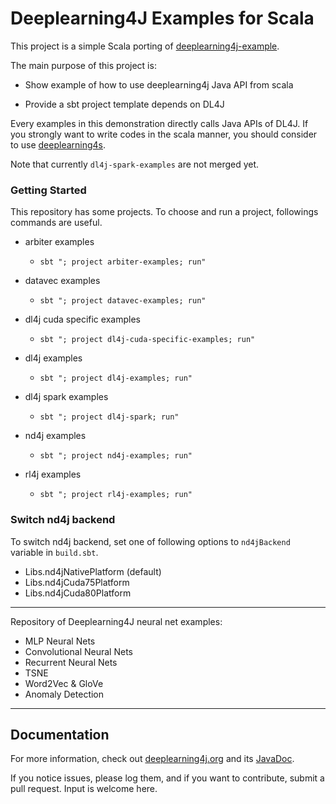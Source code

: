 Deeplearning4J Examples for Scala
=========================

 This project is a simple Scala porting of [deeplearning4j-example](https://github.com/deeplearning4j/dl4j-examples).

The main purpose of this project is:

* Show example of how to use deeplearning4j Java API from scala

* Provide a sbt project template depends on DL4J

 Every examples in this demonstration directly calls Java APIs of DL4J.
If you strongly want to write codes in the scala manner,
you should consider to use [deeplearning4s](https://github.com/deeplearning4j/deeplearning4s).

 Note that currently `dl4j-spark-examples` are not merged yet.

### Getting Started

 This repository has some projects.
To choose and run a project, followings commands are useful.

* arbiter examples
  * `sbt "; project arbiter-examples; run"`

* datavec examples
  * `sbt "; project datavec-examples; run"`

* dl4j cuda specific examples
  * `sbt "; project dl4j-cuda-specific-examples; run"`

* dl4j examples
  * `sbt "; project dl4j-examples; run"`

* dl4j spark examples
  * `sbt "; project dl4j-spark; run"`

* nd4j examples
  * `sbt "; project nd4j-examples; run"`

* rl4j examples
  * `sbt "; project rl4j-examples; run"`

### Switch nd4j backend
To switch nd4j backend, set one of following options to `nd4jBackend` variable in `build.sbt`.
* Libs.nd4jNativePlatform (default)
* Libs.nd4jCuda75Platform
* Libs.nd4jCuda80Platform

---

Repository of Deeplearning4J neural net examples:

- MLP Neural Nets
- Convolutional Neural Nets
- Recurrent Neural Nets
- TSNE
- Word2Vec & GloVe
- Anomaly Detection

---

## Documentation
For more information, check out [deeplearning4j.org](http://deeplearning4j.org/) and its [JavaDoc](http://deeplearning4j.org/doc/).

If you notice issues, please log them, and if you want to contribute, submit a pull request. Input is welcome here.


